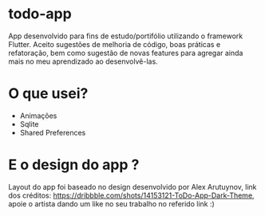 # todo-app
App desenvolvido para fins de estudo/portifólio utilizando o framework Flutter. Aceito sugestões de melhoria de código, boas práticas e refatoração, bem como sugestão de novas features para agregar ainda mais no meu aprendizado ao desenvolvê-las.

# O que usei?
- Animações
- Sqlite
- Shared Preferences

# E o design do app ?
Layout do app foi baseado no design desenvolvido por Alex Arutuynov, link dos créditos: https://dribbble.com/shots/14153121-ToDo-App-Dark-Theme,
apoie o artista dando um like no seu trabalho no referido link :)
